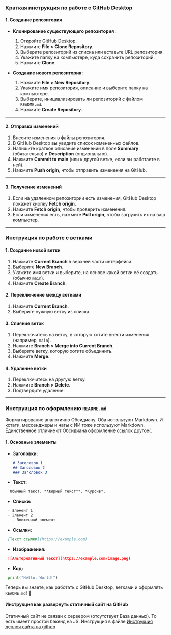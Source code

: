 ### Краткая инструкция по работе с GitHub Desktop

#### 1. **Создание репозитория**
- **Клонирование существующего репозитория:**
  1. Откройте GitHub Desktop.
  2. Нажмите **File > Clone Repository**.
  3. Выберите репозиторий из списка или вставьте URL репозитория.
  4. Укажите папку на компьютере, куда сохранить репозиторий.
  5. Нажмите **Clone**.

- **Создание нового репозитория:**
  1. Нажмите **File > New Repository**.
  2. Укажите имя репозитория, описание и выберите папку на компьютере.
  3. Выберите, инициализировать ли репозиторий с файлом `README.md`.
  4. Нажмите **Create Repository**.

---

#### 2. **Отправка изменений**
1. Внесите изменения в файлы репозитория.
2. В GitHub Desktop вы увидите список измененных файлов.
3. Напишите краткое описание изменений в поле **Summary** (обязательно) и **Description** (опционально).
4. Нажмите **Commit to main** (или к другой ветке, если вы работаете в ней).
5. Нажмите **Push origin**, чтобы отправить изменения на GitHub.

---

#### 3. **Получение изменений**
1. Если на удаленном репозитории есть изменения, GitHub Desktop покажет кнопку **Fetch origin**.
2. Нажмите **Fetch origin**, чтобы проверить изменения.
3. Если изменения есть, нажмите **Pull origin**, чтобы загрузить их на ваш компьютер.

---

### Инструкция по работе с ветками

#### 1. **Создание новой ветки**
1. Нажмите **Current Branch** в верхней части интерфейса.
2. Выберите **New Branch**.
3. Укажите имя ветки и выберите, на основе какой ветки её создать (обычно `main`).
4. Нажмите **Create Branch**.

#### 2. **Переключение между ветками**
1. Нажмите **Current Branch**.
2. Выберите нужную ветку из списка.

#### 3. **Слияние веток**
1. Переключитесь на ветку, в которую хотите внести изменения (например, `main`).
2. Нажмите **Branch > Merge into Current Branch**.
3. Выберите ветку, которую хотите объединить.
4. Нажмите **Merge**.

#### 4. **Удаление ветки**
1. Переключитесь на другую ветку.
2. Нажмите **Branch > Delete**.
3. Подтвердите удаление.

---

### Инструкция по оформлению `README.md`

Форматирование аналогично  Обсидиану. Оба используют Markdown. И кстати, мессенджеры и чаты с ИИ тоже используют Markdown. Единственное отличие от Обсидиана оформление ссылок другое(.

#### 1. **Основные элементы**
- **Заголовки:**
  ```markdown
  # Заголовок 1
  ## Заголовок 2
  ### Заголовок 3
  ```

- **Текст:**
```markdown
  Обычный текст. **Жирный текст**. *Курсив*.
```

- **Списки:**
 ```markdown
  - Элемент 1
  - Элемент 2
    - Вложенный элемент
  ```

- **Ссылки:**
 ```markdown
  [Текст ссылки](https://example.com)
 ```

- **Изображения:**
 ```markdown
  ![Альтернативный текст](https://example.com/image.png)
 ```

- **Код:**

 ```python
  print("Hello, World!")
 ```


Теперь вы знаете, как работать с GitHub Desktop, ветками и оформлять `README.md`! 🚀

#### Инструкция как развернуть статичный сайт на GitHub 

   Статичный сайт не связан с сервером (отсутствует База данных). То есть имеет простой бэкенд на JS.
   Инструкция в файле [ Инструкция деплоя сайта на github](https://github.com/MoyEkNik/Pyhon2025/blob/main/GIT/Инструкция%20деплоя%20сайта%20на%20github.md)
